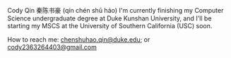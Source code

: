 Cody Qin 秦陈书豪 (qín chén shū háo)
I'm currently finishing my Computer Science undergraduate degree at Duke Kunshan University, and I'll be starting my MSCS at the University of Southern California (USC) soon.

How to reach me: chenshuhao.qin@duke.edu; or cody2363264403@gmail.com
